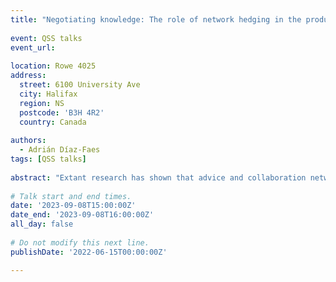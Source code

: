 ```yaml
---
title: "Negotiating knowledge: The role of network hedging in the production of high-impact science"
 
event: QSS talks
event_url:
 
location: Rowe 4025
address:
  street: 6100 University Ave
  city: Halifax
  region: NS
  postcode: 'B3H 4R2'
  country: Canada
 
authors:
  - Adrián Díaz-Faes
tags: [QSS talks]
 
abstract: "Extant research has shown that advice and collaboration networks that have greater diversity of participants and are richer in structural holes are more conducive to advancing science and innovation. Yet research on network structure and diversity tends to overlook how actors might best utilize their connections. In this study, we seek to unpack variation in how individuals leverage the opportunities afforded by their network, focusing on the scientific knowledge production process. Given the uncertainty faced by scientists during the different stages of the research process, we argue that network hedging—consulting multiple individuals for the same resource need—rather than network compartmentalization—turning to different network contacts for different resource needs—helps scientists produce greater scientific impact. Analyzing granular data on the network mobilization decisions and scientific outputs of a sample of biomedical scientists, we find support for our prediction that network hedging is positively associated with the production of high-impact scientific output, and that this effect is manifest beyond the benefits of being in more diverse or sparser networks."
 
# Talk start and end times.
date: '2023-09-08T15:00:00Z'
date_end: '2023-09-08T16:00:00Z'
all_day: false
 
# Do not modify this next line.
publishDate: '2022-06-15T00:00:00Z'

---
```

